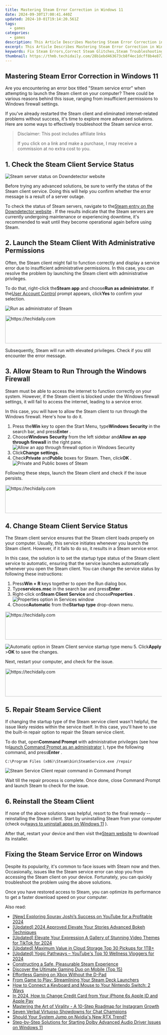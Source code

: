 ```yaml
---
title: Mastering Steam Error Correction in Windows 11
date: 2024-09-30T17:00:41.440Z
updated: 2024-10-01T19:14:20.561Z
tags:
  - games
categories:
  - games
description: This Article Describes Mastering Steam Error Correction in Windows 11
excerpt: This Article Describes Mastering Steam Error Correction in Windows 11
keywords: Fix Steam Errors,Correct Steam Glitches,Steam Troubleshooting Guide,Resolve Win11 Steam Issues,Unlock Windows Steam,Overcome Steam Crashes,Enhance Steam Performance
thumbnail: https://thmb.techidaily.com/28b1ebd463673cb8f4ec1dcff8b4e8726440d728eedb4e2d44158053f9900732.jpg
---
```


## Mastering Steam Error Correction in Windows 11

 Are you encountering an error box titled "Steam service error" when attempting to launch the Steam client on your computer? There could be various reasons behind this issue, ranging from insufficient permissions to Windows firewall settings.

 If you've already restarted the Steam client and eliminated internet-related problems without success, it's time to explore more advanced solutions. Here are some ways to effectively troubleshoot the Steam service error.

>  Disclaimer: This post includes affiliate links
>
>  If you click on a link and make a purchase, I may receive a commission at no extra cost to you.
>

## 1\. Check the Steam Client Service Status

![Steam server status on Downdetector website](https://static1.makeuseofimages.com/wordpress/wp-content/uploads/2023/08/steam-server-status.jpg)

 Before trying any advanced solutions, be sure to verify the status of the Steam client service. Doing this will help you confirm whether the error message is a result of a server outage.

 To check the status of Steam servers, navigate to the[Steam entry on the Downdetector website](https://downdetector.com/status/steam/) . If the results indicate that the Steam servers are currently undergoing maintenance or experiencing downtime, it's recommended to wait until they become operational again before using Steam.

## 2\. Launch the Steam Client With Administrative Permissions

 Often, the Steam client might fail to function correctly and display a service error due to insufficient administrative permissions. In this case, you can resolve the problem by launching the Steam client with administrative privileges.

 To do that, right-click the**Steam app** and choose**Run as administrator.** If the[User Account Control](https://www.makeuseof.com/tag/user-account-control-windows-10/) prompt appears, click**Yes** to confirm your selection.

![Run as administrator of Steam](https://static1.makeuseofimages.com/wordpress/wp-content/uploads/2023/08/run-as-administrator.jpg)

<!-- affiliate ads begin -->
<a href="https://appsumo.8odi.net/c/5597632/2123730/7443" target="_top" id="2123730">
  <img src="//a.impactradius-go.com/display-ad/7443-2123730" border="0" alt="https://techidaily.com" width="728" height="90"/>
</a>
<img height="0" width="0" src="https://appsumo.8odi.net/i/5597632/2123730/7443" style="position:absolute;visibility:hidden;" border="0" />
<!-- affiliate ads end -->

 Subsequently, Steam will run with elevated privileges. Check if you still encounter the error message.

## 3\. Allow Steam to Run Through the Windows Firewall

 Steam must be able to access the internet to function correctly on your system. However, if the Steam client is blocked under the Windows firewall settings, it will fail to access the internet, leading to a service error.

 In this case, you will have to allow the Steam client to run through the Windows firewall. Here's how to do it.

1. Press the**Win** key to open the Start Menu, type**Windows Security** in the search bar, and press**Enter** .
2. Choose**Windows Security** from the left sidebar and**Allow an app through firewall** in the right pane.  
![Allow an app through firewall option in Windows Security](https://static1.makeuseofimages.com/wordpress/wp-content/uploads/2023/08/allow-an-app-through-firewall.jpg)
3. Click**Change** **settings.**
4. Check**Private** and**Public** boxes for Steam. Then, click**OK** .  
![Private and Public boxes of Steam](https://static1.makeuseofimages.com/wordpress/wp-content/uploads/2023/08/private-and-public-boxes.jpg)

 Following these steps, launch the Steam client and check if the issue persists.

<!-- affiliate ads begin -->
<a href="https://appsumo.8odi.net/c/5597632/2144272/7443" target="_top" id="2144272">
  <img src="//a.impactradius-go.com/display-ad/7443-2144272" border="0" alt="https://techidaily.com" width="728" height="90"/>
</a>
<img height="0" width="0" src="https://appsumo.8odi.net/i/5597632/2144272/7443" style="position:absolute;visibility:hidden;" border="0" />
<!-- affiliate ads end -->

## 4\. Change Steam Client Service Status

 The Steam client service ensures that the Steam client loads properly on your computer. Usually, this service initiates whenever you launch the Steam client. However, if it fails to do so, it results in a Steam service error.

 In this case, the solution is to set the startup type status of the Steam client service to automatic, ensuring that the service launches automatically whenever you open the Steam client. You can change the service status by following these instructions:

1. Press**Win + R** keys together to open the Run dialog box.
2. Type**services.msc** in the search bar and press**Enter** .
3. Right-click on**Steam Client Service** and choose**Properties** .  
![Properties option in Services window](https://static1.makeuseofimages.com/wordpress/wp-content/uploads/2023/08/properties-option.jpg)
4. Choose**Automatic** from the**Startup** **type** drop-down menu.  

<!-- affiliate ads begin -->
<a href="https://appsumo.8odi.net/c/5597632/2151882/7443" target="_top" id="2151882">
  <img src="//a.impactradius-go.com/display-ad/7443-2151882" border="0" alt="https://techidaily.com" width="600" height="90"/>
</a>
<img height="0" width="0" src="https://appsumo.8odi.net/i/5597632/2151882/7443" style="position:absolute;visibility:hidden;" border="0" />
<!-- affiliate ads end -->

![Automatic option in Steam Client service startup type menu](https://static1.makeuseofimages.com/wordpress/wp-content/uploads/2023/08/automatic.jpg)
5. Click**Apply** \>**OK** to save the changes.

Next, restart your computer, and check for the issue.

<!-- affiliate ads begin -->
<a href="https://ephamedtechinc.pxf.io/c/5597632/2137219/26400" target="_top" id="2137219">
  <img src="//a.impactradius-go.com/display-ad/26400-2137219" border="0" alt="https://techidaily.com" width="728" height="90"/>
</a>
<img height="0" width="0" src="https://ephamedtechinc.pxf.io/i/5597632/2137219/26400" style="position:absolute;visibility:hidden;" border="0" />
<!-- affiliate ads end -->

## 5\. Repair Steam Service Client

 If changing the startup type of the Steam service client wasn't helpful, the issue likely resides within the service itself. In this case, you'll have to use the built-in repair option to repair the Steam service client.

 To do that, open**Command Prompt** with administrative privileges (see how to[launch Command Prompt as an administrator](https://www.makeuseof.com/windows-run-command-prompt-admin/) ), type the following command, and press**Enter** .

`C:\Program Files (x86)\Steam\bin\SteamService.exe /repair`

![Steam Service Client repair command in Command Prompt](https://static1.makeuseofimages.com/wordpress/wp-content/uploads/2023/08/steam-service-client-repair-command.jpg)

 Wait till the repair process is complete. Once done, close Command Prompt and launch Steam to check for the issue.

## 6\. Reinstall the Steam Client

 If none of the above solutions was helpful, resort to the final remedy -- reinstalling the Steam client. Start by uninstalling Steam from your computer (check out[ways to uninstall apps on Windows 11](https://www.makeuseof.com/windows-11-different-ways-to-uninstall-software/) ).

 After that, restart your device and then visit the[Steam website](https://store.steampowered.com/about/) to download its installer.

## Fixing the Steam Service Error on Windows

 Despite its popularity, it's common to face issues with Steam now and then. Occasionally, issues like the Steam service error can stop you from accessing the Steam client on your device. Fortunately, you can quickly troubleshoot the problem using the above solutions.

 Once you have restored access to Steam, you can optimize its performance to get a faster download speed on your computer.

<ins class="adsbygoogle"
     style="display:block"
     data-ad-format="autorelaxed"
     data-ad-client="ca-pub-7571918770474297"
     data-ad-slot="1223367746"></ins>

<ins class="adsbygoogle"
     style="display:block"
     data-ad-client="ca-pub-7571918770474297"
     data-ad-slot="8358498916"
     data-ad-format="auto"
     data-full-width-responsive="true"></ins>

<span class="atpl-alsoreadstyle">Also read:</span>
<div><ul>
<li><a href="https://youtube-blog.techidaily.com/xploring-sourav-joshis-success-on-youtube-for-a-profitable-2024/"><u>[New] Exploring Sourav Joshi’s Success on YouTube for a Profitable 2024</u></a></li>
<li><a href="https://instagram-clips.techidaily.com/updated-2024-approved-elevate-your-stories-advanced-bokeh-techniques/"><u>[Updated] 2024 Approved Elevate Your Stories Advanced Bokeh Techniques</u></a></li>
<li><a href="https://tiktok-clips.techidaily.com/updated-elevate-your-expression-a-gallery-of-stunning-video-themes-for-tiktok-for-2024/"><u>[Updated] Elevate Your Expression A Gallery of Stunning Video Themes for TikTok for 2024</u></a></li>
<li><a href="https://extra-guidance.techidaily.com/updated-maximum-value-in-cloud-storage-top-30-pickups-for-1tbplus/"><u>[Updated] Maximum Value in Cloud Storage Top 30 Pickups for 1TB+</u></a></li>
<li><a href="https://youtube-data.techidaily.com/ed-yogic-pathways-youtubes-top-10-wellness-vloggers-for-2024/"><u>[Updated] Yogic Pathways – YouTube's Top 10 Wellness Vloggers for 2024</u></a></li>
<li><a href="https://games-able.techidaily.com/constructing-a-safe-pleasurable-steam-experience/"><u>Constructing a Safe, Pleasurable Steam Experience</u></a></li>
<li><a href="https://games-able.techidaily.com/discover-the-ultimate-gaming-duo-on-mobile-top-15/"><u>Discover the Ultimate Gaming Duo on Mobile (Top 15)</u></a></li>
<li><a href="https://games-able.techidaily.com/effortless-gaming-on-xbox-without-the-d-pad/"><u>Effortless Gaming on Xbox Without the D-Pad</u></a></li>
<li><a href="https://games-able.techidaily.com/from-game-to-play-streamlining-your-steam-deck-launchers/"><u>From Game to Play: Streamlining Your Steam Deck Launchers</u></a></li>
<li><a href="https://games-able.techidaily.com/how-to-connect-a-keyboard-and-mouse-to-your-nintendo-switch-2-ways/"><u>How to Connect a Keyboard and Mouse to Your Nintendo Switch: 2 Ways</u></a></li>
<li><a href="https://apple-account.techidaily.com/in-2024-how-to-change-credit-card-from-your-iphone-6s-apple-id-and-apple-pay-by-drfone-ios/"><u>In 2024, How to Change Credit Card from Your iPhone 6s Apple ID and Apple Pay</u></a></li>
<li><a href="https://tech-renaissance.techidaily.com/mastering-the-art-of-virality-a-10-step-roadmap-for-instagram-growth/"><u>Mastering the Art of Virality - A 10-Step Roadmap for Instagram Growth</u></a></li>
<li><a href="https://games-able.techidaily.com/seven-verbal-virtuoso-showdowns-for-chat-champions/"><u>Seven Verbal Virtuoso Showdowns for Chat Champions</u></a></li>
<li><a href="https://games-able.techidaily.com/should-your-system-jump-on-nvidias-new-rtx-trend/"><u>Should Your System Jump on Nvidia's New RTX Trend?</u></a></li>
<li><a href="https://sound-issues.techidaily.com/step-by-step-solutions-for-starting-dolby-advanced-audio-driver-issues-on-windows-11/"><u>Step-by-Step Solutions for Starting Dolby Advanced Audio Driver Issues on Windows 11</u></a></li>
</ul></div>

